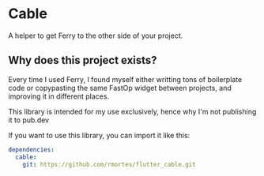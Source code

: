 # Cable
A helper to get Ferry to the other side of your project.

## Why does this project exists?
Every time I used Ferry, I found myself either writting tons of boilerplate code or copypasting the
same FastOp widget between projects, and improving it in different places.

This library is intended for my use exclusively, hence why I'm not publishing it to pub.dev

If you want to use this library, you can import it like this:

```yaml
dependencies:
  cable:
    git: https://github.com/rmortes/flutter_cable.git
```